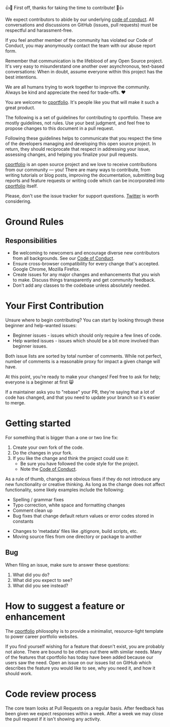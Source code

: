 👍🎉 First off, thanks for taking the time to contribute! 🎉👍

We expect contributors to abide by our underlying [code of conduct](CODE_OF_CONDUCT.md). All conversations and discussions on GitHub (issues, pull requests)  must be respectful and harassment-free.

If you feel another member of the community has violated our Code of Conduct, you may anonymously contact the team with our abuse report form.

Remember that communication is the lifeblood of any Open Source project. It's very easy to misunderstand one another over asynchronous, text-based conversations: When in doubt, assume everyone within this project has the best intentions.

We are all humans trying to work together to improve the community. Always be kind and appreciate the need for trade-offs. ❤️

You are welcome to [cportfolio]. It's people like you that will make it such a great product.

The following is a set of guidelines for contributing to cportfolio. These are mostly guidelines, not rules. Use your best judgment, and feel free to propose changes to this document in a pull request.

Following these guidelines helps to communicate that you respect the time of the developers managing and developing this open source project. In return, they should reciprocate that respect in addressing your issue, assessing changes, and helping you finalize your pull requests.

[cportfolio] is an open source project and we love to receive contributions from our community — you! There are many ways to contribute, from writing tutorials or blog posts, improving the documentation, submitting bug reports and feature requests or writing code which can be incorporated into [cportfolio] itself.

Please, don't use the issue tracker for support questions. [Twitter](https://twitter.com/codanv) is worth considering.

# Ground Rules

## Responsibilities

- Be welcoming to newcomers and encourage diverse new contributors from all backgrounds. See our [Code of Conduct](CODE_OF_CONDUCT.md).
- Ensure cross-browser compatibility for every change that's accepted. Google Chrome, Mozilla Firefox.
- Create issues for any major changes and enhancements that you wish to make. Discuss things transparently and get community feedback.
- Don't add any classes to the codebase unless absolutely needed. 
<!-- - Keep feature versions as small as possible, preferably one new feature per version. -->

# Your First Contribution

Unsure where to begin contributing? You can start by looking through these beginner and help-wanted issues:

- Beginner issues - issues which should only require a few lines of code.
- Help wanted issues - issues which should be a bit more involved than beginner issues.

Both issue lists are sorted by total number of comments. While not perfect, number of comments is a reasonable proxy for impact a given change will have.

At this point, you're ready to make your changes! Feel free to ask for help; everyone is a beginner at first :smile_cat:

If a maintainer asks you to "rebase" your PR, they're saying that a lot of code has changed, and that you need to update your branch so it's easier to merge.

# Getting started

For something that is bigger than a one or two line fix:

1. Create your own fork of the code.
1. Do the changes in your fork.
1. If you like the change and think the project could use it:
    - Be sure you have followed the code style for the project.
    - Note the [Code of Conduct].

As a rule of thumb, changes are obvious fixes if they do not introduce any new functionality or creative thinking. As long as the change does not affect functionality, some likely examples include the following:

- Spelling / grammar fixes
- Typo correction, white space and formatting changes
- Comment clean up
- Bug fixes that change default return values or error codes stored in constants
<!-- - Adding logging messages or debugging output -->
- Changes to ‘metadata’ files like .gitignore, build scripts, etc.
- Moving source files from one directory or package to another

<!-- # How to report a bug

## Security Vulnerability

If you find a security vulnerability, do NOT open an issue. Get ahold of the maintainers personally.

In order to determine whether you are dealing with a security issue, ask yourself these two questions:

- Can I access something that's not mine, or something I shouldn't have access to?
- Can I disable something for other people?

If the answer to either of those two questions are "yes", then you're probably dealing with a security issue. Note that even if you answer "no" to both questions, you may still be dealing with a security issue, so if you're unsure, just email us directly.
 -->

## Bug

When filing an issue, make sure to answer these questions:

<!-- 1. What version of browser are you using? -->
<!-- 1. What operating system and processor architecture are you using? -->
1. What did you do?
1. What did you expect to see?
1. What did you see instead?

# How to suggest a feature or enhancement

The [cportfolio] philosophy is to provide a minimalist, resource-light template to power career portfolio websites.

If you find yourself wishing for a feature that doesn't exist, you are probably not alone. There are bound to be others out there with similar needs. Many of the features that cportfolio has today have been added because our users saw the need. Open an issue on our issues list on GitHub which describes the feature you would like to see, why you need it, and how it should work.

# Code review process

The core team looks at Pull Requests on a regular basis. After feedback has been given we expect responses within a week. After a week we may close the pull request if it isn't showing any activity.

<!-- # Community

You can chat with the core team on https://gitter.im/. -->

[cportfolio]: https://github.com/codanv/
[Code of Conduct]: ./CODE_OF_CONDUCT.md
